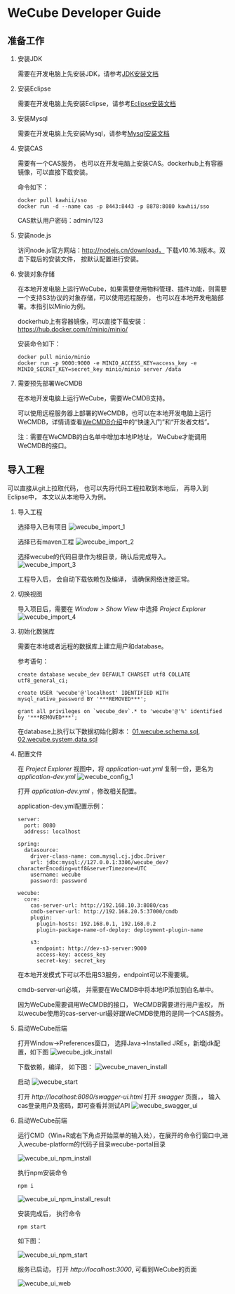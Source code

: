 # WeCube Developer Guide

## 准备工作
1. 安装JDK
	
	需要在开发电脑上先安装JDK，请参考[JDK安装文档](https://github.com/WeBankPartners/we-cmdb/blob/master/cmdb-wiki/docs/developer/jdk_install_guide.md)

2. 安装Eclipse
	
	需要在开发电脑上先安装Eclipse，请参考[Eclipse安装文档](https://github.com/WeBankPartners/we-cmdb/blob/master/cmdb-wiki/docs/developer/eclipse_install_guide.md)

3. 安装Mysql
	
	需要在开发电脑上先安装Mysql，请参考[Mysql安装文档](https://github.com/WeBankPartners/we-cmdb/blob/master/cmdb-wiki/docs/developer/mysql_install_guide.md)

4. 安装CAS
	
	需要有一个CAS服务， 也可以在开发电脑上安装CAS。dockerhub上有容器镜像，可以直接下载安装。
	
	命令如下：
	
	```
	docker pull kawhii/sso
	docker run -d --name cas -p 8443:8443 -p 8878:8080 kawhii/sso
	```
	
	CAS默认用户密码：admin/123

5. 安装node.js
	
	访问node.js官方网站：http://nodejs.cn/download， 下载v10.16.3版本。双击下载后的安装文件， 按默认配置进行安装。

6. 安装对象存储
	
	在本地开发电脑上运行WeCube，如果需要使用物料管理、插件功能，则需要一个支持S3协议的对象存储，可以使用远程服务， 也可以在本地开发电脑部署。本指引以Minio为例。

	dockerhub上有容器镜像，可以直接下载安装：https://hub.docker.com/r/minio/minio/
	
	安装命令如下：
	
	```
	docker pull minio/minio
	docker run -p 9000:9000 -e MINIO_ACCESS_KEY=access_key -e MINIO_SECRET_KEY=secret_key minio/minio server /data
	```
	
7. 需要预先部署WeCMDB
	
	在本地开发电脑上运行WeCube，需要WeCMDB支持。
	
	可以使用远程服务器上部署的WeCMDB，也可以在本地开发电脑上运行WeCMDB，详情请查看[WeCMDB介绍](https://github.com/WeBankPartners/we-cmdb/blob/master/README.md)中的“快速入门”和“开发者文档”。
	
	注：需要在WeCMDB的白名单中增加本地IP地址， WeCube才能调用WeCMDB的接口。


## 导入工程
   可以直接从git上拉取代码， 也可以先将代码工程拉取到本地后， 再导入到Eclipse中， 本文以从本地导入为例。

1. 导入工程
	
	选择导入已有项目
	![wecube_import_1](images/wecube_import_1.png)
	
	选择已有maven工程
	![wecube_import_2](images/wecube_import_2.png)
	
	选择wecube的代码目录作为根目录，确认后完成导入。
	![wecube_import_3](images/wecube_import_3.png)
		
	工程导入后， 会自动下载依赖包及编译， 请确保网络连接正常。

2. 切换视图
	
	导入项目后，需要在 *Window > Show View* 中选择 *Project Explorer*
	![wecube_import_4](images/wecube_import_4.png)


3. 初始化数据库

	需要在本地或者远程的数据库上建立用户和database。
	
	参考语句：
	
	```
	create database wecube_dev DEFAULT CHARSET utf8 COLLATE utf8_general_ci; 

	create USER 'wecube'@'localhost' IDENTIFIED WITH mysql_native_password BY '***REMOVED***';

	grant all privileges on `wecube_dev`.* to 'wecube'@'%' identified by '***REMOVED***';
	```
	
	在database上执行以下数据初始化脚本：
	[01.wecube.schema.sql](../../../wecube-core/src/main/database/01.wecube.schema.sql), 
	[02.wecube.system.data.sql](../../../wecube-core/src/main/database/02.wecube.system.data.sql)

4. 配置文件

	在 *Project Explorer* 视图中，将 *application-uat.yml* 复制一份，更名为 *application-dev.yml*
	![wecube_config_1](images/wecube_config_1.png)
	
	打开 *application-dev.yml* ，修改相关配置。

	application-dev.yml配置示例：

	```
	server:
	  port: 8080
	  address: localhost
	
	spring:
	  datasource:
	    driver-class-name: com.mysql.cj.jdbc.Driver
	    url: jdbc:mysql://127.0.0.1:3306/wecube_dev?characterEncoding=utf8&serverTimezone=UTC
	    username: wecube
	    password: password
	
	wecube:
	  core:
	    cas-server-url: http://192.168.10.3:8080/cas
	    cmdb-server-url: http://192.168.20.5:37000/cmdb
	    plugin:
	      plugin-hosts: 192.168.0.1, 192.168.0.2
	      plugin-package-name-of-deploy: deployment-plugin-name
	
	    s3:
	      endpoint: http://dev-s3-server:9000
	      access-key: access_key
	      secret-key: secret_key

	```

	在本地开发模式下可以不启用S3服务，endpoint可以不需要填。

	cmdb-server-url必填， 并需要在WeCMDB中将本地IP添加到白名单中。

	因为WeCube需要调用WeCMDB的接口， WeCMDB需要进行用户鉴权， 所以wecube使用的cas-server-url最好跟WeCMDB使用的是同一个CAS服务。

5. 启动WeCube后端

	打开Window->Preferences窗口， 选择Java->Installed JREs，新增jdk配置，如下图
	![wecube_jdk_install](images/wecube_jdk_install.png)

	下载依赖，编译， 如下图：
	![wecube_maven_install](images/wecube_maven_install.png)
	
	启动
	![wecube_start](images/wecube_start.png)

	打开 *http://localhost:8080/swagger-ui.html* 打开 *swagger* 页面，， 输入cas登录用户及密码，即可查看并测试API
	![wecube_swagger_ui](images/wecube_swagger_ui.png)


6. 启动WeCube前端
	
	运行CMD（Win+R或右下角点开始菜单的输入处），在展开的命令行窗口中,进入wecube-platform的代码子目录wecube-portal目录

	![wecube_ui_npm_install](images/wecube_ui_npm_install.png)
	
	执行npm安装命令
	
	```
	npm i
	```

	![wecube_ui_npm_install_result](images/wecube_ui_npm_install_result.png)
	
	安装完成后， 执行命令
	
	```
	npm start
	```

	如下图：

	![wecube_ui_npm_start](images/wecube_ui_npm_start.png)

	服务已启动， 打开 *http://localhost:3000*, 可看到WeCube的页面

	![wecube_ui_web](images/wecube_ui_web.png)
